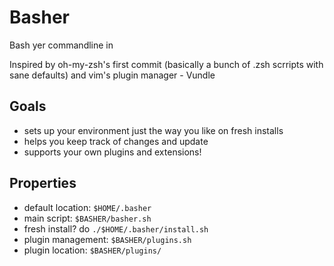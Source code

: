# Basher
Bash yer commandline in

Inspired by oh-my-zsh's first commit (basically a bunch of .zsh scrripts with sane defaults) and vim's plugin manager - Vundle

## Goals
+ sets up your environment just the way you like on fresh installs
+ helps you keep track of changes and update
+ supports your own plugins and extensions!

## Properties
+ default location: `$HOME/.basher`
+ main script: `$BASHER/basher.sh`
+ fresh install? do `./$HOME/.basher/install.sh`
+ plugin management: `$BASHER/plugins.sh`
+ plugin location: `$BASHER/plugins/`

